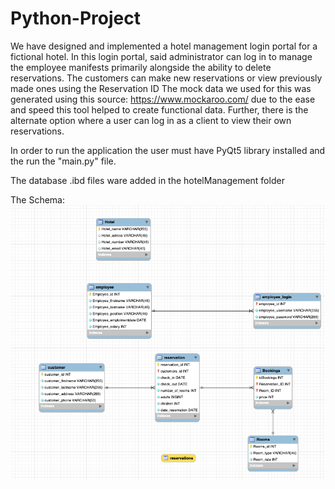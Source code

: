 # Python-Project


We have designed and implemented a hotel management login portal for a fictional hotel.
In this login portal, said administrator can log in to manage the employee manifests 
primarily alongside the ability to delete reservations. The customers can make new 
reservations or view previously made ones using the Reservation ID The mock data we 
used for this was generated using this source: https://www.mockaroo.com/ due to the 
ease and speed this tool helped to create functional data. Further, there is the 
alternate option where a user can log in as a client to view their own reservations.

In order to run the application the user must have PyQt5 library installed and 
the run the "main.py" file.

The database .ibd files ware added in the hotelManagement folder

The Schema:
![](schema.png)